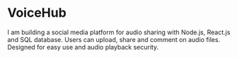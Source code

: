 # VoiceHub
I am building a social media platform for audio sharing with Node.js, React.js and SQL database. Users can upload, share and comment on audio files. Designed for easy use and audio playback security.
